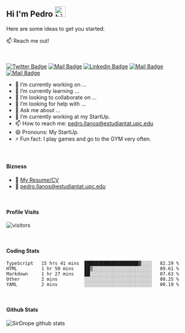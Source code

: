## Hi I'm Pedro <img src="https://user-images.githubusercontent.com/1303154/88677602-1635ba80-d120-11ea-84d8-d263ba5fc3c0.gif" width="28px" alt="hi">

Here are some ideas to get you started:

📫 Reach me out!

<br />

[![Twitter Badge](https://img.shields.io/badge/-@Ipenywis-1ca0f1?style=flat&labelColor=1ca0f1&logo=twitter&logoColor=white&link=https://twitter.com/Ipenywis)](https://twitter.com/Ipenywis) [![Mail Badge](https://img.shields.io/badge/-CoderOne-e74c3c?style=flat&labelColor=e74c3c&logo=youtube&logoColor=white)](https://youtube.com/coderone) [![Linkedin Badge](https://img.shields.io/badge/-Islem-0e76a8?style=flat&labelColor=0e76a8&logo=linkedin&logoColor=white)](https://www.linkedin.com/in/islem-maboud/) [![Mail Badge](https://img.shields.io/badge/-@islempenywis-e84393?style=flat&labelColor=e84393&logo=instagram&logoColor=white)](https://instagram.com/islempenywis) [![Mail Badge](https://img.shields.io/badge/-islempenywis-c0392b?style=flat&labelColor=c0392b&logo=gmail&logoColor=white)](mailto:islempenywis@gmail.com)

<!-- TODO: Add last video link -->

-   🔭 I’m currently working on ...
-   🌱 I’m currently learning ...
-   👯 I’m looking to collaborate on ...
-   🤔 I’m looking for help with ...
-   💬 Ask me about ...
-   🔭 I’m currently working at my StartUp.
-   📫 How to reach me: pedro.llanos@estudiantat.upc.edu
-   😄 Pronouns: My StartUp.
-   ⚡ Fun fact: I play games and go to the GYM very often.

<br />

#### Bizness

-   📎 [My Resume/CV](https://sirdrope.github.io/src/res/cv.pdf)
-   📧 pedro.llanos@estudiantat.upc.edu

<br />

#### Profile Visits

![visitors](https://visitor-badge.glitch.me/badge?page_id=sirdrope.sirdrope)

<br />

#### Coding Stats

<!--START_SECTION:waka-->

```text
TypeScript   15 hrs 41 mins  ████████████████████▓░░░░   82.29 %
HTML         1 hr 50 mins    ██▒░░░░░░░░░░░░░░░░░░░░░░   09.61 %
Markdown     1 hr 27 mins    ██░░░░░░░░░░░░░░░░░░░░░░░   07.63 %
Other        2 mins          ░░░░░░░░░░░░░░░░░░░░░░░░░   00.25 %
YAML         2 mins          ░░░░░░░░░░░░░░░░░░░░░░░░░   00.19 %
```

<!--END_SECTION:waka-->

<br />

#### Github Stats

![SirDrope github stats](https://github-readme-stats.vercel.app/api?username=sirdrope&count_private=true&theme=tokyonight&hide=contribs,prs)

<!--
<details>
    <summary>
        More stuff about me
    </summary>

    <br >

    #### Coding Stats

    ....

    #### Github Stats

    ...

    </details>
-->
